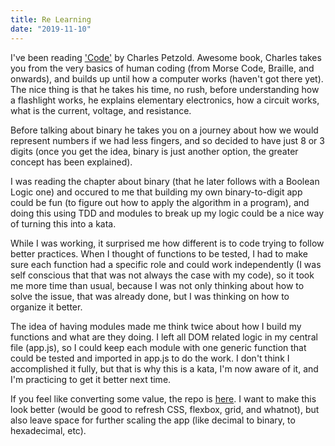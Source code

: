 ```yaml
---
title: Re Learning
date: "2019-11-10"
---
```


I've been reading ['Code'](https://www.goodreads.com/book/show/44882.Code) by Charles Petzold. Awesome book, Charles takes you from the very basics of human coding (from Morse Code, Braille, and onwards), and builds up until how a computer works (haven't got there yet). The nice thing is that he takes his time, no rush, before understanding how a flashlight works, he explains elementary electronics, how a circuit works, what is the current, voltage, and resistance.

Before talking about binary he takes you on a journey about how we would represent numbers if we had less fingers, and so decided to have just 8 or 3 digits (once you get the idea, binary is just another option, the greater concept has been explained).

I was reading the chapter about binary (that he later follows with a Boolean Logic one) and occured to me that building my own binary-to-digit app could be fun (to figure out how to apply the algorithm in a program), and doing this using TDD and modules to break up my logic could be a nice way of turning this into a kata.

While I was working, it surprised me how different is to code trying to follow better practices. When I thought of functions to be tested, I had to make sure each function had a specific role and could work independently (I was self conscious that that was not always the case with my code), so it took me more time than usual, because I was not only thinking about how to solve the issue, that was already done, but I was thinking on how to organize it better.

The idea of having modules made me think twice about how I build my functions and what are they doing. I left all DOM related logic in my central file (app.js), so I could keep each module with one generic function that could be tested and imported in app.js to do the work. I don't think I accomplished it fully, but that is why this is a kata, I'm now aware of it, and I'm practicing to get it better next time.

If you feel like converting some value, the repo is [here](https://github.com/Ceheiss/binary-converter). I want to make this look better (would be good to refresh CSS, flexbox, grid, and whatnot), but also leave space for further scaling the app (like decimal to binary, to hexadecimal, etc).
